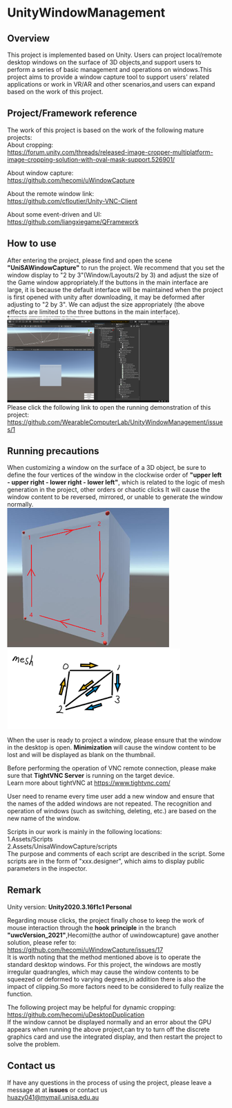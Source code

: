 # UnityWindowManagement
## Overview  
This project is implemented based on Unity. Users can project local/remote desktop windows on the surface of 3D objects,and support users to perform a series of basic management and operations on windows.This project aims to provide a window capture tool to support users' related applications or work in VR/AR and other scenarios,and users can expand based on the work of this project.

## Project/Framework reference  
The work of this project is based on the work of the following mature projects:  
About cropping:  
https://forum.unity.com/threads/released-image-cropper-multiplatform-image-cropping-solution-with-oval-mask-support.526901/​

About window capture:  
https://github.com/hecomi/uWindowCapture

About the remote window link:  
https://github.com/cfloutier/Unity-VNC-Client

About some event-driven and UI:   
https://github.com/liangxiegame/QFramework

## How to use  
After entering the project, please find and open the scene **"UniSAWindowCapture"** to run the project. We recommend that you set the window display to "2 by 3"(Window/Layouts/2 by 3) and adjust the size of the Game window appropriately.If the buttons in the main interface are large, it is because the default interface will be maintained when the project is first opened with unity after downloading, it may be deformed after adjusting to "2 by 3". We can adjust the size appropriately (the above effects are limited to the three buttons in the main interface).  
<img src="https://github.com/WearableComputerLab/UnityWindowManagement/blob/UwcVersion_2022/1.png" width="375">  
Please click the following link to open the running demonstration of this project: https://github.com/WearableComputerLab/UnityWindowManagement/issues/1 

## Running precautions  
When customizing a window on the surface of a 3D object, be sure to define the four vertices of the window in the clockwise order of **"upper left - upper right - lower right - lower left"**, which is related to the logic of mesh generation in the project, other orders or chaotic clicks It will cause the window content to be reversed, mirrored, or unable to generate the window normally.  
<img src="https://github.com/WearableComputerLab/UnityWindowManagement/blob/UwcVersion_2022/2.png" width="375"><img src="https://github.com/WearableComputerLab/UnityWindowManagement/blob/UwcVersion_2022/3.png" width="400" high="375"> 

When the user is ready to project a window, please ensure that the window in the desktop is open. **Minimization** will cause the window content to be lost and will be displayed as blank on the thumbnail.  

Before performing the operation of VNC remote connection, please make sure that **TightVNC Server** is running on the target device.  
Learn more about tightVNC at https://www.tightvnc.com/  

User need to rename every time user add a new window and ensure that the names of the added windows are not repeated. The recognition and operation of windows (such as switching, deleting, etc.) are based on the new name of the window.  

Scripts in our work is mainly in the following locations:   
1.Assets/Scripts  
2.Assets/UnisaWindowCapture/scripts  
The purpose and comments of each script are described in the script. Some scripts are in the form of "xxx.designer", which aims to display public parameters in the inspector.  


## Remark  
Unity version: **Unity2020.3.16f1c1 Personal**  

Regarding mouse clicks, the project finally chose to keep the work of mouse interaction through the **hook principle** in the branch **"uwcVersion_2021"**,Hecomi(the author of uwindowcapture) gave another solution, please refer to: https://github.com/hecomi/uWindowCapture/issues/17  
It is worth noting that the method mentioned above is to operate the standard desktop windows. For this project, the windows are mostly irregular quadrangles, which may cause the window contents to be squeezed or deformed to varying degrees,in addition there is also the impact of clipping.So more factors need to be considered to fully realize the function.

The following project may be helpful for dynamic cropping: https://github.com/hecomi/uDesktopDuplication  
If the window cannot be displayed normally and an error about the GPU appears when running the above project,can try to turn off the discrete graphics card and use the integrated display, and then restart the project to solve the problem.

## Contact us
If have any questions in the process of using the project, please leave a message at at **issues** or contact us  
huazy041@mymail.unisa.edu.au




